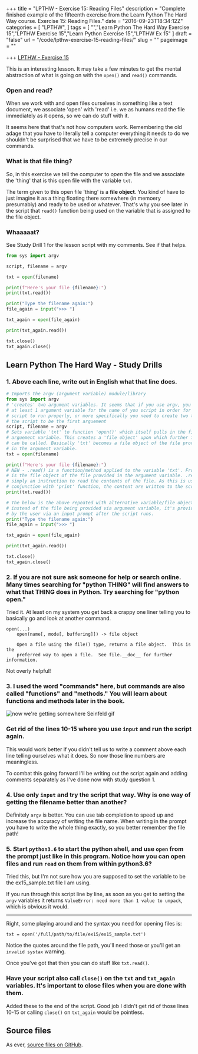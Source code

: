 +++
title = "LPTHW - Exercise 15: Reading Files"
description = "Complete finished example of the fifteenth exercise from the Learn Python The Hard Way course. Exercise 15: Reading Files."
date = "2016-09-23T18:34:12Z"
categories = [
  "LPTHW",
]
tags = [
  "","Learn Python The Hard Way Exercise 15","LPTHW Exercise 15","Learn Python Exercise 15","LPTHW Ex 15"
]
draft = "false"
url = "/code/lpthw-exercise-15-reading-files/"
slug = ""
pageimage = ""

+++
[LPTHW - Exercise 15](http://learnpythonthehardway.org/book/ex15.html)

This is an interesting lesson. It may take a few minutes to get the mental abstraction of what is going on with the `open()` and `read()` commands. 

### Open and read?

When we work with and open files ourselves in something like a text document, we associate 'open' with 'read' i.e. we as humans read the file immediately as it opens, so we can do stuff with it. 

It seems here that that's not how computers work. Remembering the old adage that you have to literally tell a computer everything it needs to do we shouldn't be surprised that we have to be extremely precise in our commands.

### What is that file thing?

So, in this exercise we tell the computer to *open* the file and we associate the 'thing' that is this open file with the variable `txt`.

The term given to this open file 'thing' is a **file object**. You kind of have to just imagine it as a thing floating there somewhere (in memoery presumably) and ready to be used or whatever. That's why you see later in the script that `read()` function being used on the variable that is assigned to the file object. 

### Whaaaaat?

See Study Drill 1 for the lesson script with my comments. See if that helps.

```python
from sys import argv

script, filename = argv

txt = open(filename)

print(f"Here's your file {filename}:")
print(txt.read())

print("Type the filename again:")
file_again = input(">>> ")

txt_again = open(file_again)

print(txt_again.read())

txt.close()
txt_again.close()
```

## Learn Python The Hard Way - Study Drills

### 1. Above each line, write out in English what that line does.

```python
# Imports the argv (argument variable) module/library 
from sys import argv
# 'creates' two argument variables. It seems that if you use argv, you MUST use
# at least 1 argument variable for the name of you script in order for the 
# script to run properly, or more specifically you need to create two to allow
# the script to be the first arguement
script, filename = argv
# Sets variable 'txt' to function 'open()' which itself pulls in the filename
# arguement variable. This creates a 'file object' upon which further functions
# can be called. Basically 'txt' becomes a file object of the file provided
# in the argument variable. 
txt = open(filename)

print(f"Here's your file {filename}:")
# NEW - .read() is a function/method applied to the variable 'txt'. From above 'txt'
# is the file object of the file provided in the argument variable. .read() is 
# simply an instruction to read the contents of the file. As this is used in 
# conjunction with 'print' function, the content are written to the screen. 
print(txt.read())

# The below is the above repeated with alternative variable/file object names 
# instead of the file being provided via argument variable, it's provided 
# by the user via an input prompt after the script runs.
print("Type the filename again:")
file_again = input(">>> ")

txt_again = open(file_again)

print(txt_again.read())

txt.close()
txt_again.close()
```

### 2. If you are not sure ask someone for help or search online. Many times searching for "python THING" will find answers to what that THING does in Python. Try searching for "python open."

Tried it. At least on my system you get back a crappy one liner telling you to basically go and look at another command.

```text
open(...)
    open(name[, mode[, buffering]]) -> file object
    
    Open a file using the file() type, returns a file object.  This is the
    preferred way to open a file.  See file.__doc__ for further information.
```

Not overly helpful!

### 3. I used the word "commands" here, but commands are also called "functions" and "methods." You will learn about functions and methods later in the book.

![now we're getting somewhere Seinfeld gif](/static/img/2016/09/now-getting-somewhere.gif)

### Get rid of the lines 10-15 where you use `input` and run the script again.

This would work better if you didn't tell us to write a comment above each line telling ourselves what it does. So now those line numbers are meaningless. 

To combat this going forward I'll be writing out the script again and adding comments separately as I've done now with study question 1. 

### 4. Use only `input` and try the script that way. Why is one way of getting the filename better than another?

Definitely `argv` is better. You can use tab completion to speed up and increase the accuracy of writing the file name. When writing in the prompt you have to write the whole thing exactly, so you better remember the file path!

### 5. Start `python3.6` to start the python shell, and use `open` from the prompt just like in this program. Notice how you can open files and run `read` on them from within python3.6?

Tried this, but I'm not sure how you are supposed to set the variable to be the ex15_sample.txt file I am using. 

If you run through this script line by line, as soon as you get to setting the `argv` variables it returns `ValueError: need more than 1 value to unpack`, which is obvious it would.

<hr>

Right, some playing around and the syntax you need for opening files is:

`txt = open('/full/path/to/file/ex15/ex15_sample.txt')`

Notice the quotes around the file path, you'll need those or you'll get an `invalid systax` warning. 

Once you've got that then you can do stuff like `txt.read()`.

### Have your script also call `close()` on the `txt` and `txt_again` variables. It's important to close files when you are done with them.

Added these to the end of the script. Good job I didn't get rid of those lines 10-15 or calling `close()` on `txt_again` would be pointless.

## Source files

As ever, [source files on GitHub](https://github.com/josharcheruk/LPTHW).
